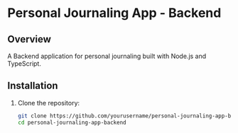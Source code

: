 # Personal Journaling App - Backend

## Overview
A Backend application for personal journaling built with Node.js and TypeScript.

## Installation
1. Clone the repository:
   ```bash
   git clone https://github.com/yourusername/personal-journaling-app-backend.git
   cd personal-journaling-app-backend
